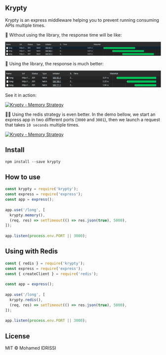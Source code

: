 Krypty
---

Krypty is an express middleware helping you to prevent running consuming APIs multiple times.

:snail: Without using the library, the response time will be like:

![Without krypty](https://raw.githubusercontent.com/midrissi/krypty/master/screenshots/without-krypty.png)

:rocket: Using the library, the response is much better:

![With krypty](https://raw.githubusercontent.com/midrissi/krypty/master/screenshots/with-krypty.png)

See it in action:

[![Krypty - Memory Strategy](https://img.youtube.com/vi/huUO9Qkyz9k/0.jpg)](https://www.youtube.com/watch?v=huUO9Qkyz9k)

:rocket::rocket: Using the redis strategy is even better. In the demo bellow, we start an express app in two different ports (`3000` and `3001`), then we launch a request that takes `10 seconds` multiple times.

[![Krypty - Memory Strategy](https://img.youtube.com/vi/pQUDQ3_LUUg/0.jpg)](https://www.youtube.com/watch?v=pQUDQ3_LUUg)

## Install

```shell
npm install --save krypty
```

## How to use

```javascript
const krypty = require('krypty');
const express = require('express');
const app = express();

app.use('/long', [
  krypty.memory(),
  (req, res) => setTimeout(() => res.json(true), 5000),
]);

app.listen(process.env.PORT || 3000);
```

## Using with Redis

```javascript
const { redis } = require('krypty');
const express = require('express');
const { createClient } = require('redis');

const app = express();

app.use('/long', [
  krypty.redis(),
  (req, res) => setTimeout(() => res.json(true), 5000),
]);

app.listen(process.env.PORT || 3000);
```

## License

MIT © Mohamed IDRISSI
